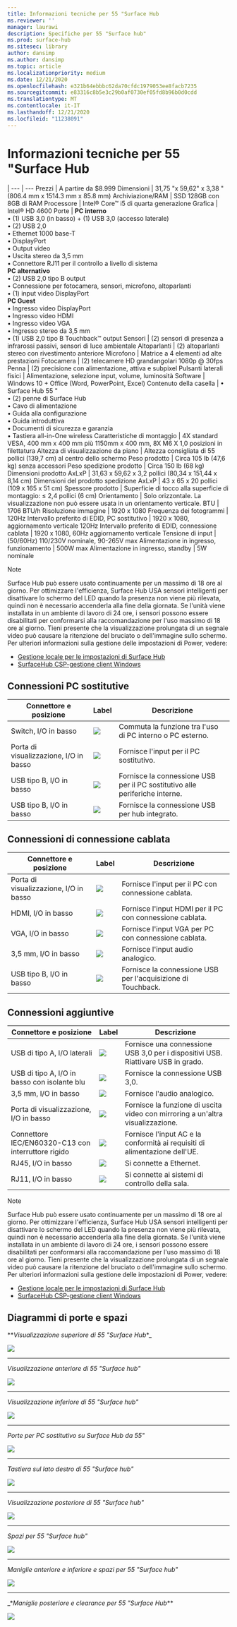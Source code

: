 ```yaml
---
title: Informazioni tecniche per 55 "Surface Hub
ms.reviewer: ''
manager: laurawi
description: Specifiche per 55 "Surface hub"
ms.prod: surface-hub
ms.sitesec: library
author: dansimp
ms.author: dansimp
ms.topic: article
ms.localizationpriority: medium
ms.date: 12/21/2020
ms.openlocfilehash: e321b64ebbbc62da70cfdc1979053ee8facb7235
ms.sourcegitcommit: e83316c8b5e3c29b0af0730ef05fd8b96b0d0cdd
ms.translationtype: MT
ms.contentlocale: it-IT
ms.lasthandoff: 12/21/2020
ms.locfileid: "11238091"
---
```

# Informazioni tecniche per 55 "Surface Hub

|
--- | ---
Prezzi | A partire da $8.999 
Dimensioni |  31,75 "x 59,62" x 3,38 "(806.4 mm x 1514.3 mm x 85.8 mm)
Archiviazione/RAM | SSD 128GB con 8GB di RAM
Processore | Intel® Core™ i5 di quarta generazione 
Grafica |  Intel® HD 4600 
Porte | **PC interno**<br>• (1) USB 3,0 (in basso) + (1) USB 3,0 (accesso laterale) <br>• (2) USB 2,0<br>• Ethernet 1000 base-T<br>• DisplayPort <br>• Output video<br>• Uscita stereo da 3,5 mm<br>• Connettore RJ11 per il controllo a livello di sistema<br>**PC alternativo**<br>• (2) USB 2,0 tipo B output<br>• Connessione per fotocamera, sensori, microfono, altoparlanti<br>• (1) input video DisplayPort<br>**PC Guest**<br>• Ingresso video DisplayPort<br>• Ingresso video HDMI<br>• Ingresso video VGA<br>• Ingresso stereo da 3,5 mm<br>• (1) USB 2,0 tipo B Touchback™ output
Sensori |   (2) sensori di presenza a infrarossi passivi, sensori di luce ambientale 
Altoparlanti |  (2) altoparlanti stereo con rivestimento anteriore 
Microfono |    Matrice a 4 elementi ad alte prestazioni 
Fotocamera |    (2) telecamere HD grandangolari 1080p @ 30fps 
Penna  | (2) precisione con alimentazione, attiva e subpixel 
Pulsanti laterali fisici | Alimentazione, selezione input, volume, luminosità 
Software |  Windows 10 + Office (Word, PowerPoint, Excel) 
Contenuto della casella | • Surface Hub 55 "<br>• (2) penne di Surface Hub<br>• Cavo di alimentazione<br>• Guida alla configurazione<br>• Guida introduttiva<br>• Documenti di sicurezza e garanzia<br>• Tastiera all-in-One wireless
Caratteristiche di montaggio   | 4X standard VESA, 400 mm x 400 mm più 1150mm x 400 mm, 8X M6 X 1,0 posizioni in filettatura
Altezza di visualizzazione da piano   | Altezza consigliata di 55 pollici (139,7 cm) al centro dello schermo
Peso prodotto |    Circa 105 lb (47,6 kg) senza accessori
Peso spedizione prodotto  | Circa 150 lb (68 kg)
Dimensioni prodotto AxLxP |  31,63 x 59,62 x 3,2 pollici (80,34 x 151,44 x 8,14 cm)
Dimensioni del prodotto spedizione AxLxP | 43 x 65 x 20 pollici (109 x 165 x 51 cm)
Spessore prodotto   | Superficie di tocco alla superficie di montaggio: ≤ 2,4 pollici (6 cm)
Orientamento  | Solo orizzontale. La visualizzazione non può essere usata in un orientamento verticale.
BTU  | 1706 BTU/h
Risoluzione immagine |  1920 x 1080
Frequenza dei fotogrammi |    120Hz
Intervallo preferito di EDID, PC sostitutivo | 1920 x 1080, aggiornamento verticale 120Hz
Intervallo preferito di EDID, connessione cablata |  1920 x 1080, 60Hz aggiornamento verticale
Tensione di input | (50/60Hz) 110/230V nominale, 90-265V max
Alimentazione in ingresso, funzionamento |    500W max
Alimentazione in ingresso, standby    |   5W nominale


> [!NOTE]
> Surface Hub può essere usato continuamente per un massimo di 18 ore al giorno. Per ottimizzare l'efficienza, Surface Hub USA sensori intelligenti per disattivare lo schermo del LED quando la presenza non viene più rilevata, quindi non è necessario accenderla alla fine della giornata. Se l'unità viene installata in un ambiente di lavoro di 24 ore, i sensori possono essere disabilitati per conformarsi alla raccomandazione per l'uso massimo di 18 ore al giorno. Tieni presente che la visualizzazione prolungata di un segnale video può causare la ritenzione del bruciato o dell'immagine sullo schermo. Per ulteriori informazioni sulla gestione delle impostazioni di Power, vedere:
>
> - [Gestione locale per le impostazioni di Surface Hub](local-management-surface-hub-settings.md)
> - [SurfaceHub CSP-gestione client Windows](https://docs.microsoft.com/windows/client-management/mdm/surfacehub-csp)

## Connessioni PC sostitutive 

Connettore e posizione | Label | Descrizione
--- | --- | ---
Switch, I/O in basso | ![](images/switch.png) | Commuta la funzione tra l'uso di PC interno o PC esterno.
Porta di visualizzazione, I/O in basso | ![](images/dport.png) | Fornisce l'input per il PC sostitutivo.
USB tipo B, I/O in basso | ![](images/usb.png) | Fornisce la connessione USB per il PC sostitutivo alle periferiche interne. 
USB tipo B, I/O in basso | ![](images/usb.png) | Fornisce la connessione USB per hub integrato.


## Connessioni di connessione cablata

Connettore e posizione | Label | Descrizione
--- | --- | ---
Porta di visualizzazione, I/O in basso | ![](images/dportio.png) | Fornisce l'input per il PC con connessione cablata.
HDMI, I/O in basso | ![](images/hdmi.png) | Fornisce l'input HDMI per il PC con connessione cablata.
VGA, I/O in basso | ![](images/vga.png) | Fornisce l'input VGA per PC con connessione cablata.
3,5 mm, I/O in basso | ![](images/35mm.png) | Fornisce l'input audio analogico.
USB tipo B, I/O in basso | ![](images/usb.png) | Fornisce la connessione USB per l'acquisizione di Touchback.

## Connessioni aggiuntive

Connettore e posizione | Label | Descrizione
--- | --- | ---
USB di tipo A, I/O laterali | ![](images/usb.png) | Fornisce una connessione USB 3,0 per i dispositivi USB. Riattivare USB in grado.
USB di tipo A, I/O in basso con isolante blu | ![](images/usb.png) | Fornisce la connessione USB 3,0.
3,5 mm, I/O in basso | ![](images/analog.png) | Fornisce l'audio analogico.
Porta di visualizzazione, I/O in basso | ![](images/dportout.png) | Fornisce la funzione di uscita video con mirroring a un'altra visualizzazione.
Connettore IEC/EN60320-C13 con interruttore rigido | ![](images/iec.png) | Fornisce l'input AC e la conformità ai requisiti di alimentazione dell'UE.
RJ45, I/O in basso | ![](images/rj45.png) | Si connette a Ethernet.
RJ11, I/O in basso | ![](images/rj11.png) | Si connette ai sistemi di controllo della sala.


> [!NOTE]
> Surface Hub può essere usato continuamente per un massimo di 18 ore al giorno. Per ottimizzare l'efficienza, Surface Hub USA sensori intelligenti per disattivare lo schermo del LED quando la presenza non viene più rilevata, quindi non è necessario accenderla alla fine della giornata. Se l'unità viene installata in un ambiente di lavoro di 24 ore, i sensori possono essere disabilitati per conformarsi alla raccomandazione per l'uso massimo di 18 ore al giorno. Tieni presente che la visualizzazione prolungata di un segnale video può causare la ritenzione del bruciato o dell'immagine sullo schermo. Per ulteriori informazioni sulla gestione delle impostazioni di Power, vedere:
>
> - [Gestione locale per le impostazioni di Surface Hub](local-management-surface-hub-settings.md)
> - [SurfaceHub CSP-gestione client Windows](https://docs.microsoft.com/windows/client-management/mdm/surfacehub-csp)




## Diagrammi di porte e spazi

**_Visualizzazione superiore di 55 "Surface Hub_*_

![](images/sh-55-top.png)

---


_*_Visualizzazione anteriore di 55 "Surface hub"_*_

![](images/sh-55-front.png)


---

_*_Visualizzazione inferiore di 55 "Surface hub"_*_

![](images/sh-55-bottom.png)


---

_*_Porte per PC sostitutivo su Surface Hub da 55"_*_

![](images/sh-55-rpc-ports.png)


---

_*_Tastiera sul lato destro di 55 "Surface hub"_*_

![](images/key-55.png)


---

_*_Visualizzazione posteriore di 55 "Surface hub"_*_

![](images/sh-55-rear.png)


---

_*_Spazi per 55 "Surface hub"_*_

![](images/sh-55-clearance.png)

---


_*_Maniglie anteriore e inferiore e spazi per 55 "Surface hub"_*_

![](images/sh-55-hand.png)


---


_*_Maniglie posteriore e clearance per 55 "Surface Hub_**

![](images/sh-55-hand-rear.png)



